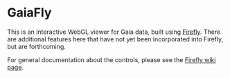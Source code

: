 # GaiaFly

This is an interactive WebGL viewer for Gaia data, built using [Firefly](https://github.com/ageller/Firefly).  There are additional features here that have not yet been incorporated into Firefly, but are forthcoming. 

For general documentation about the controls, please see the [Firefly wiki page](https://github.com/ageller/Firefly/wiki).



